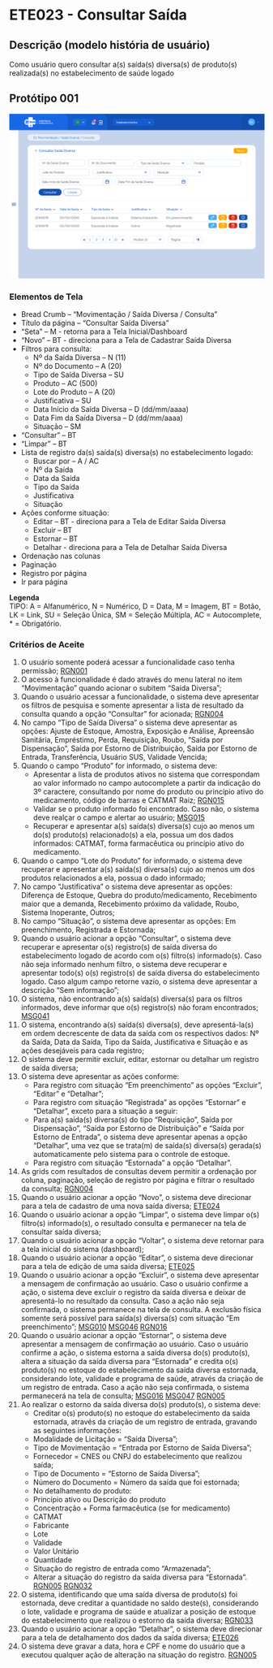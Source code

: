 # ETE023 - Consultar Saída

## Descrição (modelo história de usuário)
Como usuário quero consultar a(s) saída(s) diversa(s) de produto(s) realizada(s) no estabelecimento de saúde logado

## Protótipo 001
![alt text](../imagens/ete-023-prot-001.png)

### Elementos de Tela 
* Bread Crumb – “Movimentação / Saída Diversa / Consulta” 
* Título da página – “Consultar Saída Diversa” 
* “Seta” – M - retorna para a Tela Inicial/Dashboard 
* “Novo” – BT - direciona para a Tela de Cadastrar Saída Diversa 
* Filtros para consulta: 
    * Nº da Saída Diversa – N (11) 
    * Nº do Documento – A (20) 
    * Tipo de Saída Diversa – SU 
    * Produto – AC (500) 
    * Lote do Produto – A (20) 
    * Justificativa – SU 
    * Data Início da Saída Diversa – D (dd/mm/aaaa) 
    * Data Fim da Saída Diversa – D (dd/mm/aaaa) 
    * Situação – SM 
* “Consultar” – BT 
* “Limpar” – BT 
* Lista de registro da(s) saída(s) diversa(s) no estabelecimento logado: 
    * Buscar por – A / AC 
    * Nº da Saída 
    * Data da Saída 
    * Tipo da Saída 
    * Justificativa 
    * Situação 
* Ações conforme situação: 
    * Editar – BT - direciona para a Tela de Editar Saída Diversa  
    * Excluir – BT 
    * Estornar – BT 
    * Detalhar - direciona para a Tela de Detalhar Saída Diversa 
* Ordenação nas colunas 
* Paginação 
* Registro por página 
* Ir para página 

**Legenda**  
TIPO: A = Alfanumérico, N = Numérico, D = Data, M = Imagem, BT = Botão, LK = Link, SU = Seleção Única, SM = Seleção Múltipla, AC = Autocomplete, * = Obrigatório.

### Critérios de Aceite 
1. O usuário somente poderá acessar a funcionalidade caso tenha permissão; [RGN001](DocumentoDeRegrasv2.md#rgn001)
2. O acesso à funcionalidade é dado através do menu lateral no item “Movimentação” quando acionar o subitem “Saída Diversa”;  
3. Quando o usuário acessar a funcionalidade, o sistema deve apresentar os filtros de pesquisa e somente apresentar a lista de resultado da consulta quando a opção “Consultar” for acionada; [RGN004](DocumentoDeRegrasv2.md#rgn004)
4. No campo “Tipo de Saída Diversa” o sistema deve apresentar as opções: Ajuste de Estoque, Amostra, Exposição e Análise, Apreensão Sanitária, Empréstimo, Perda, Requisição, Roubo, “Saída por Dispensação”, Saída por Estorno de Distribuição, Saída por Estorno de Entrada, Transferência, Usuário SUS, Validade Vencida; 
5. Quando o campo “Produto” for informado, o sistema deve: 
      * Apresentar a lista de produtos ativos no sistema que correspondam ao valor informado no campo autocomplete a partir da indicação do 3º caractere, consultando por nome do produto ou princípio ativo do medicamento, código de barras e CATMAT Raiz; [RGN015](DocumentoDeRegrasv2.md#rgn015) 
      * Validar se o produto informado foi encontrado. Caso não, o sistema deve realçar o campo e alertar ao usuário; [MSG015](DocumentoDeMensagensv2.md#msg015) 
      * Recuperar e apresentar a(s) saída(s) diversa(s) cujo ao menos um do(s) produto(s) relacionado(s) a ela, possua um dos dados informados: CATMAT, forma farmacêutica ou princípio ativo do medicamento.  
6. Quando o campo “Lote do Produto” for informado, o sistema deve recuperar e apresentar a(s) saída(s) diversa(s) cujo ao menos um dos produtos relacionados a ela, possua o dado informado; 
7. No campo “Justificativa” o sistema deve apresentar as opções: Diferença de Estoque, Quebra do produto/medicamento, Recebimento maior que a demanda, Recebimento próximo da validade, Roubo, Sistema Inoperante, Outros; 
8. No campo “Situação”, o sistema deve apresentar as opções: Em preenchimento, Registrada e Estornada; 
9. Quando o usuário acionar a opção “Consultar”, o sistema deve recuperar e apresentar o(s) registro(s) de saída diversa do estabelecimento logado de acordo com o(s) filtro(s) informado(s). Caso não seja informado nenhum filtro, o sistema deve recuperar e apresentar todo(s) o(s) registro(s) de saída diversa do estabelecimento logado. Caso algum campo retorne vazio, o sistema deve apresentar a descrição “Sem informação”; 
10. O sistema, não encontrando a(s) saída(s) diversa(s) para os filtros informados, deve informar que o(s) registro(s) não foram encontrados; [MSG041](DocumentoDeMensagensv2.md#msg041) 
11. O sistema, encontrando a(s) saída(s) diversa(s), deve apresentá-la(s) em ordem decrescente de data da saída com os respectivos dados: Nº da Saída, Data da Saída, Tipo da Saída, Justificativa e Situação e as ações desejáveis para cada registro; 
12. O sistema deve permitir excluir, editar, estornar ou detalhar um registro de saída diversa; 
13. O sistema deve apresentar as ações conforme: 
    * Para registro com situação “Em preenchimento” as opções “Excluir”, “Editar” e “Detalhar”; 
    * Para registro com situação “Registrada” as opções “Estornar” e “Detalhar”, exceto para a situação a seguir: 
    * Para a(s) saída(s) diversa(s) do tipo “Requisição”, Saída por Dispensação”, “Saída por Estorno de Distribuição” e “Saída por Estorno de Entrada”, o sistema deve apresentar apenas a opção “Detalhar”, uma vez que se trata(m) de saída(s) diversa(s) gerada(s) automaticamente pelo sistema para o controle de estoque. 
    * Para registro com situação “Estornada” a opção “Detalhar”. 
14. As grids com resultados de consultas devem permitir a ordenação por coluna, paginação, seleção de registro por página e filtrar o resultado da consulta; [RGN004](DocumentoDeRegrasv2.md#rgn004) 
15. Quando o usuário acionar a opção “Novo”, o sistema deve direcionar para a tela de cadastro de uma nova saída diversa; [ETE024](ETE024.md) 
16. Quando o usuário acionar a opção “Limpar”, o sistema deve limpar o(s) filtro(s) informado(s), o resultado consulta e permanecer na tela de consultar saída diversa;  
17. Quando o usuário acionar a opção “Voltar”, o sistema deve retornar para a tela inicial do sistema (dashboard); 
18. Quando o usuário acionar a opção “Editar”, o sistema deve direcionar para a tela de edição de uma saída diversa; [ETE025](ETE025.md) 
19. Quando o usuário acionar a opção “Excluir”, o sistema deve apresentar a mensagem de confirmação ao usuário. Caso o usuário confirme a ação, o sistema deve excluir o registro da saída diversa e deixar de apresentá-lo no resultado da consulta. Caso a ação não seja confirmada, o sistema permanece na tela de consulta. A exclusão física somente será possível para saída(s) diversa(s) com situação “Em preenchimento”; [MSG010](DocumentoDeMensagensv2.md#msg010) [MSG046](DocumentoDeMensagensv2.md#msg046) [RGN016](DocumentoDeRegrasv2.md#rgn016) 
20. Quando o usuário acionar a opção “Estornar”, o sistema deve apresentar a mensagem de confirmação ao usuário. Caso o usuário confirme a ação, o sistema estorna a saída diversa do(s) produto(s), altera a situação da saída diversa para “Estornada” e credita o(s) produto(s) no estoque do estabelecimento da saída diversa estornada, considerando lote, validade e programa de saúde, através da criação de um registro de entrada. Caso a ação não seja confirmada, o sistema permanecerá na tela de consulta; [MSG016](DocumentoDeMensagensv2.md#msg016) [MSG047](DocumentoDeMensagensv2.md#msg047) [RGN005](DocumentoDeRegrasv2.md#rgn005)
21. Ao realizar o estorno da saída diversa do(s) produto(s), o sistema deve: 
    * Creditar o(s) produto(s) no estoque do estabelecimento da saída estornada, através da criação de um registro de entrada, gravando as seguintes informações: 
    * Modalidade de Licitação = “Saída Diversa”;		  
    * Tipo de Movimentação = “Entrada por Estorno de Saída Diversa”;  
    * Fornecedor = CNES ou CNPJ do estabelecimento que realizou saída;  
    * Tipo de Documento = “Estorno de Saída Diversa”;  
    * Número do Documento = Número da saída que foi estornada; 
    * No detalhamento do produto:  
    * Princípio ativo ou Descrição do produto 
    * Concentração + Forma farmacêutica (se for medicamento) 
    * CATMAT 
    * Fabricante 
    * Lote 
    * Validade 
    * Valor Unitário 
    * Quantidade  
    * Situação do registro de entrada como “Armazenada”; 
    * Alterar a situação do registro da saída diversa para “Estornada”. [RGN005](DocumentoDeRegrasv2.md#rgn005) [RGN032](DocumentoDeRegrasv2.md#rgn032) 
22. O sistema, identificando que uma saída diversa de produto(s) foi estornada, deve creditar a quantidade no saldo deste(s), considerando o lote, validade e programa de saúde e atualizar a posição de estoque do estabelecimento que realizou o estorno da saída diversa; [RGN033](DocumentoDeRegrasv2.md#rgn033) 
23. Quando o usuário acionar a opção “Detalhar”, o sistema deve direcionar para a tela de detalhamento dos dados da saída diversa; [ETE026](ETE026.md)
24. O sistema deve gravar a data, hora e CPF e nome do usuário que a executou qualquer ação de alteração na situação do registro. [RGN005](DocumentoDeRegrasv2.md#rgn005) 

